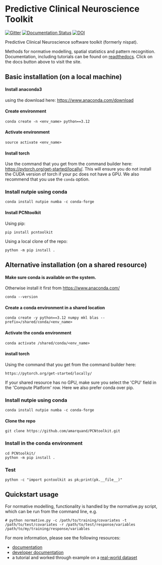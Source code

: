 # Predictive Clinical Neuroscience Toolkit
[![Gitter](https://badges.gitter.im/predictive-clinical-neuroscience/community.svg)](https://gitter.im/predictive-clinical-neuroscience/community?utm_source=badge&utm_medium=badge&utm_campaign=pr-badge) [![Documentation Status](https://readthedocs.org/projects/pcntoolkit/badge/?version=latest)](https://pcntoolkit.readthedocs.io/en/latest/?badge=latest) [![DOI](https://zenodo.org/badge/DOI/10.5281/zenodo.5207839.svg)](https://doi.org/10.5281/zenodo.5207839)


Predictive Clinical Neuroscience software toolkit (formerly nispat). 

Methods for normative modelling, spatial statistics and pattern recognition. Documentation, including tutorials can be found on [readthedocs](https://pcntoolkit.readthedocs.io/en/latest/). Click on the docs button above to visit the site. 

## Basic installation (on a local machine)

#### Install anaconda3 

using the download here: https://www.anaconda.com/download

#### Create environment 
```
conda create -n <env_name> python==3.12
```

#### Activate environment

```
source activate <env_name>
```

#### Install torch 

Use the command that you get from the command builder here: https://pytorch.org/get-started/locally/. This will ensure you do not install the CUDA version of torch if your pc does not have a GPU. We also recommend that you use the `conda` option. 

### Install nutpie using conda 

```
conda install nutpie numba -c conda-forge
```

#### Install PCNtoolkit

Using pip:
```
pip install pcntoolkit
```

Using a local clone of the repo:
```
python -m pip install .
```

## Alternative installation (on a shared resource)

#### Make sure conda is available on the system.
Otherwise install it first from https://www.anaconda.com/ 

```
conda --version
```

#### Create a conda environment in a shared location

```
conda create -y python==3.12 numpy mkl blas --prefix=/shared/conda/<env_name>
```

#### Activate the conda environment 

```
conda activate /shared/conda/<env_name>
```
#### install torch 

Using the command that you get from the command builder here:

```
https://pytorch.org/get-started/locally/
```

If your shared resource has no GPU, make sure you select the 'CPU' field in the 'Compute Platform' row. Here we also prefer conda over pip.


### Install nutpie using conda 

```
conda install nutpie numba -c conda-forge
```

#### Clone the repo

```
git clone https://github.com/amarquand/PCNtoolkit.git
```

### Install in the conda environment

```
cd PCNtoolkit/
python -m pip install .
```
### Test 
```
python -c "import pcntoolkit as pk;print(pk.__file__)"
```

## Quickstart usage

For normative modelling, functionality is handled by the normative.py script, which can be run from the command line, e.g.

```
# python normative.py -c /path/to/training/covariates -t /path/to/test/covariates -r /path/to/test/response/variables /path/to/my/training/response/variables
```

For more information, please see the following resources:

* [documentation](https://github.com/amarquand/PCNtoolkit/wiki/Home)
* [developer documentation](https://amarquand.github.io/PCNtoolkit/doc/build/html/)
* a tutorial and worked through example on a [real-world dataset](https://github.com/predictive-clinical-neuroscience/PCNtoolkit-demo)
